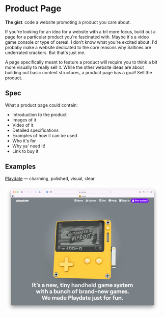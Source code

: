 # Product Page

**The gist**: code a website promoting a product you care about.

If you're looking for an idea for a website with a bit more focus, build out a page for a particular product you're fascinated with. Maybe it's a video game console or type of cereal. I don't know what you're excited about. I'd probaby make a website dedicated to the core reasons why Saltines are underrated crackers. But that's just me.

A page specifically meant to feature a product will require you to think a bit more visually to really sell it. While the other website ideas are about building out basic content structures, a product page has a goal! Sell the product.

## Spec

What a product page could contain:

- Introduction to the product
- Images of it
- Video of it
- Detailed specifications
- Examples of how it can be used
- Who it's for
- Why ya' need it!
- Link to buy it

## Examples

[Playdate](https://play.date) — charming, polished, visual, clear

![Playdate website screenshot](./img/playdate-website.webp)
